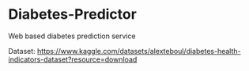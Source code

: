 # Diabetes-Predictor
Web based diabetes prediction service

Dataset: 
https://www.kaggle.com/datasets/alexteboul/diabetes-health-indicators-dataset?resource=download